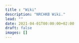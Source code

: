 ```yaml
---
title : "Wiki"
description: "NRCHKB Wiki."
lead: ""
date: 2021-04-01T00:00:00+02:00
draft: false
images: []
---
```

